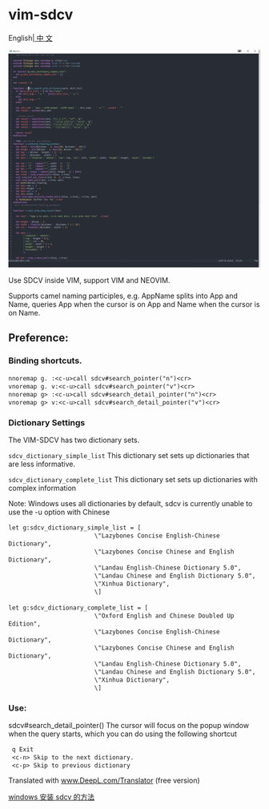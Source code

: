 # vim-sdcv

English|[ 中 文 ](./README.zh-cn.md)

![sdcv](./sdcv_vim.gif)

Use SDCV inside VIM, support VIM and NEOVIM.

Supports camel naming participles, e.g. AppName splits into App and Name, queries App when the cursor is on App and Name when the cursor is on Name.

## Preference:

### Binding shortcuts.
```vimscript
nnoremap g. :<c-u>call sdcv#search_pointer("n")<cr>
vnoremap g. v:<c-u>call sdcv#search_pointer("v")<cr>
nnoremap g> :<c-u>call sdcv#search_detail_pointer("n")<cr>
vnoremap g> v:<c-u>call sdcv#search_detail_pointer("v")<cr>
````

### Dictionary Settings

The VIM-SDCV has two dictionary sets. 

`sdcv_dictionary_simple_list` This dictionary set sets up dictionaries that are less informative.

`sdcv_dictionary_complete_list` This dictionary set sets up dictionaries with complex information

Note: Windows uses all dictionaries by default, sdcv is currently unable to use the -u option with Chinese

````
let g:sdcv_dictionary_simple_list = [
                        \"Lazybones Concise English-Chinese Dictionary",
                        \"Lazybones Concise Chinese and English Dictionary",
                        \"Landau English-Chinese Dictionary 5.0",
                        \"Landau Chinese and English Dictionary 5.0",
                        \"Xinhua Dictionary",
                        \]

let g:sdcv_dictionary_complete_list = [
                        \"Oxford English and Chinese Doubled Up Edition",
                        \"Lazybones Concise English-Chinese Dictionary",
                        \"Lazybones Concise Chinese and English Dictionary",
                        \"Landau English-Chinese Dictionary 5.0",
                        \"Landau Chinese and English Dictionary 5.0",
                        \"Xinhua Dictionary",
                        \]

````

### Use:

sdcv#search_detail_pointer() The cursor will focus on the popup window when the query starts, which you can do using the following shortcut


````
 q Exit
 <c-n> Skip to the next dictionary.
 <c-p> Skip to previous dictionary
````



Translated with www.DeepL.com/Translator (free version)

[windows 安装 sdcv 的方法](./compile-sdcv-in-msys2.md)
